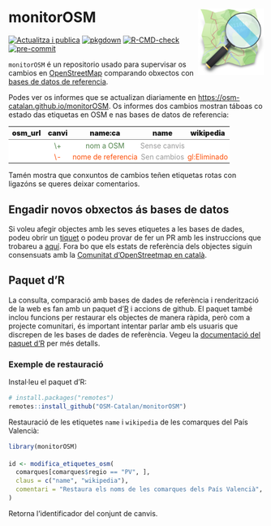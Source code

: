
<!-- README.md is generated from README.Rmd. Please edit that file -->

# monitorOSM <img src='man/figures/logo.png' align="right" height=130/>

<!-- badges: start -->

[![Actualitza i
publica](https://github.com/OSM-Catalan/monitorOSM/actions/workflows/quarto-publish.yml/badge.svg)](https://github.com/OSM-Catalan/monitorOSM/actions/workflows/quarto-publish.yml)
[![pkgdown](https://github.com/OSM-Catalan/monitorOSM/actions/workflows/pkgdown.yaml/badge.svg)](https://github.com/OSM-Catalan/monitorOSM/actions/workflows/pkgdown.yaml)
[![R-CMD-check](https://github.com/OSM-Catalan/monitorOSM/actions/workflows/R-CMD-check.yaml/badge.svg)](https://github.com/OSM-Catalan/monitorOSM/actions/workflows/R-CMD-check.yaml)
[![pre-commit](https://github.com/OSM-Catalan/monitorOSM/actions/workflows/pre-commit.yaml/badge.svg)](https://github.com/OSM-Catalan/monitorOSM/actions/workflows/pre-commit.yaml)
<!-- [![test-coverage](https://github.com/OSM-Catalan/monitorOSM/actions/workflows/test-coverage.yaml/badge.svg)](https://github.com/OSM-Catalan/monitorOSM/actions/workflows/test-coverage.yaml) -->

<!-- badges: end -->

`monitorOSM` é un repositorio usado para supervisar os cambios en [OpenStreetMap](http://www.openstreemap.com)
comparando obxectos con [bases de datos de referencia](https://github.com/jesbrz/monitorOSM/tree/main/data-raw).

Podes ver os informes que se actualizan diariamente en <https://osm-catalan.github.io/monitorOSM>. Os informes dos 
cambios mostran táboas co estado das etiquetas en OSM e nas bases de datos de referencia:

<table class="gmisc_table" style="border-collapse: collapse; margin-top: 1em; margin-bottom: 1em;">
<thead>
<tr>
<th style="font-weight: 900; border-bottom: 1px solid grey; border-top: 2px solid grey; text-align: center;">
osm_url
</th>
<th style="font-weight: 900; border-bottom: 1px solid grey; border-top: 2px solid grey; text-align: center;">
canvi
</th>
<th style="font-weight: 900; border-bottom: 1px solid grey; border-top: 2px solid grey; text-align: center;">
name:ca
</th>
<th style="font-weight: 900; border-bottom: 1px solid grey; border-top: 2px solid grey; text-align: center;">
name
</th>
<th style="font-weight: 900; border-bottom: 1px solid grey; border-top: 2px solid grey; text-align: center;">
wikipedia
</th>
</tr>
</thead>
<tbody>
<tr style="background-color: #ffffff;">
<td style="padding: .2em; color: #999999; background-color: #ffffff; text-align: center;">
<http://osm.org/node/XXXX>
</td>
<td style="padding: .2em; color: #52854C; background-color: #ffffff; text-align: center;">
\+
</td>
<td style="padding: .2em; color: #52854C; background-color: #ffffff; text-align: center;">
nom a OSM
</td>
<td style="padding: .2em; color: #999999; background-color: #ffffff; text-align: center;">
Sense canvis
</td>
<td style="padding: .2em; color: #52854C; background-color: #ffffff; text-align: center;">
</td>
</tr>
<tr style="background-color: #ffffff;">
<td style="padding: .2em; color: #999999; background-color: #ffffff; border-bottom: 2px solid grey; text-align: center;">
<http://osm.org/node/XXXX>
</td>
<td style="padding: .2em; color: #FC4E07; background-color: #ffffff; border-bottom: 2px solid grey; text-align: center;">
\-
</td>
<td style="padding: .2em; color: #FC4E07; background-color: #ffffff; border-bottom: 2px solid grey; text-align: center;">
nome de referencia
</td>
<td style="padding: .2em; color: #999999; background-color: #ffffff; border-bottom: 2px solid grey; text-align: center;">
Sen cambios
</td>
<td style="padding: .2em; color: #FC4E07; background-color: #ffffff; border-bottom: 2px solid grey; text-align: center;">
gl:Eliminado
</td>
</tr>
</tbody>
</table>

Tamén mostra que conxuntos de cambios teñen etiquetas rotas 
con ligazóns se queres deixar comentarios.


## Engadir novos obxectos ás bases de datos

Si voleu afegir objectes amb les seves etiquetes a les bases de dades,
podeu obrir un
[tiquet](https://github.com/OSM-Catalan/monitorOSM/issues) o podeu
provar de fer un PR amb les instruccions que trobareu a
[aquí](https://osm-catalan.github.io/monitorOSM/data-raw/README.html).
Fora bo que els estats de referència dels objectes siguin consensuats
amb la [Comunitat d’OpenStreetmap en
català](https://wiki.openstreetmap.org/wiki/WikiProject_Catalan#Canals_de_comunicaci%C3%B3_i_mitjans_de_difusi%C3%B3).

## Paquet d’R

La consulta, comparació amb bases de dades de referència i renderització
de la web es fan amb un paquet d’[R](https://cran.r-project.org/) i
accions de github. El paquet també inclou funcions per restaurar els
objectes de manera ràpida, però com a projecte comunitari, és important
intentar parlar amb els usuaris que discrepen de les bases de dades de
referència. Vegeu la [documentació del paquet
d’R](https://osm-catalan.github.io/monitorOSM/docs/reference/) per més
detalls.

### Exemple de restauració

Instal·leu el paquet d’R:

``` r
# install.packages("remotes")
remotes::install_github("OSM-Catalan/monitorOSM")
```

Restauració de les etiquetes `name` i `wikipedia` de les comarques del
País Valencià:

``` r
library(monitorOSM)

id <- modifica_etiquetes_osm(
  comarques[comarques$regio == "PV", ],
  claus = c("name", "wikipedia"),
  comentari = "Restaura els noms de les comarques dels País Valencià", hashtags = "monitorOSM"
)
```

Retorna l’identificador del conjunt de canvis.
